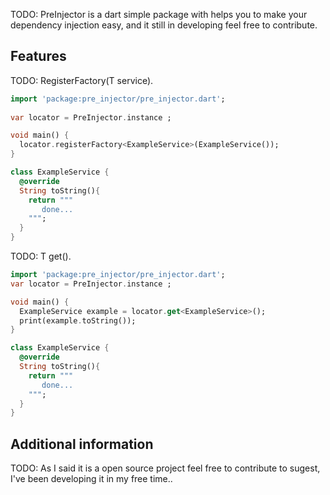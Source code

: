 <!-- 
This README describes the package. If you publish this package to pub.dev,
this README's contents appear on the landing page for your package.

For information about how to write a good package README, see the guide for
[writing package pages](https://dart.dev/guides/libraries/writing-package-pages). 

For general information about developing packages, see the Dart guide for
[creating packages](https://dart.dev/guides/libraries/create-library-packages)
and the Flutter guide for
[developing packages and plugins](https://flutter.dev/developing-packages). 
-->

TODO: PreInjector is a dart simple package  with helps you  to make your dependency injection easy, and it still in developing feel free to contribute.

## Features

TODO: RegisterFactory<T>(T service).
```dart
import 'package:pre_injector/pre_injector.dart';
 
var locator = PreInjector.instance ;

void main() {
  locator.registerFactory<ExampleService>(ExampleService());
}

class ExampleService {
  @override
  String toString(){
    return """ 
       done...
    """;
  }
}
```

TODO: T get<T>().
```dart
import 'package:pre_injector/pre_injector.dart'; 
var locator = PreInjector.instance ;

void main() { 
  ExampleService example = locator.get<ExampleService>();
  print(example.toString());
}

class ExampleService {
  @override
  String toString(){
    return """ 
       done...
    """;
  }
}
```


## Additional information
TODO: As I said it is a open source project feel free to contribute to sugest, I've been developing it in my free time..
